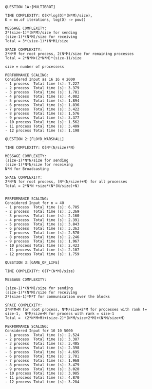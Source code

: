```QUESTION 1A:[MULTIBROT]```
````
TIME COMPLEXITY: O(K*log(D)*(N*M)/size), 
K = no.of iterations, log(D) -> pow()

MESSAGE COMPLEXITY: 
2*(size-1)*(N*M)/size for sending
(size-1)*(N*M)/size for receiving
Total = 3*(size-1)*(N*M)/size

SPACE COMPLEXITY: 
2*N*M for root process, 2(N*M)/size for remaining processes
Total = 2*N*M+(2*N*M)*(size-1)/size

size = number of processess

PERFORMANCE SCALING:
Considered Input as 16 16 4 2000
- 1 process  Total time (s): 7.227
- 2 process  Total time (s): 3.379
- 3 process  Total time (s): 1.781
- 4 process  Total time (s): 4.082
- 5 process  Total time (s): 1.894
- 6 process  Total time (s): 1.836
- 7 process  Total time (s): 3.422
- 8 process  Total time (s): 1.576
- 9 process  Total time (s): 3.377
- 10 process Total time (s): 1.562
- 11 process Total time (s): 3.409
- 12 process Total time (s): 1.198
````

```QUESTION 2:[FLOYD_WARSHALL]```
````
TIME COMPLEXITY: O(N*(N/size)*N)

MESSAGE COMPLEXITY:
(size-1)*N*N/size for sending
(size-1)*N*N/size for receiving
N*N for Broadcasting

SPACE COMPLEXITY:
2*N*N for root process, (N*(N/size)+N) for all processes
Total = 2*N*N +size*(N*(N/size)+N)


PERFORMANCE SCALING:
Considered Input for n = 40
- 1 process  Total time (s): 6.785
- 2 process  Total time (s): 3.369
- 3 process  Total time (s): 2.160
- 4 process  Total time (s): 2.391
- 5 process  Total time (s): 3.843
- 6 process  Total time (s): 3.363
- 7 process  Total time (s): 2.570
- 8 process  Total time (s): 2.246
- 9 process  Total time (s): 1.967
- 10 process Total time (s): 2.423
- 11 process Total time (s): 2.107
- 12 process Total time (s): 1.759
````

```QUESTION 3:[GAME_OF_LIFE]```

````
TIME COMPLEXITY: O(T*(N*M)/size)

MESSAGE COMPLEXITY:

(size-1)*(N*M)/size for sending
(size-1)*(N*M)/size for receiving
2*(size-1)*M*T for communication over the blocks

SPACE COMPLEXITY:
2*N*M+M for root process, N*M/size+2*M for processes with rank != size-1,  N*M/size+M for process with rank = size-1
Total =  (2*N*M+M)+(size-2)*(N*M/size+2*M)+(N*M/size+M)

PERFORMANCE SCALING:
Considered Input for 10 10 5000 
- 1 process  Total time (s): 2.524
- 2 process  Total time (s): 3.387
- 3 process  Total time (s): 3.405
- 4 process  Total time (s): 2.398
- 5 process  Total time (s): 4.695
- 6 process  Total time (s): 2.781
- 7 process  Total time (s): 1.968
- 8 process  Total time (s): 3.479
- 9 process  Total time (s): 3.020
- 10 process Total time (s): 3.985
- 11 process Total time (s): 4.870
- 12 process Total time (s): 3.284
````
